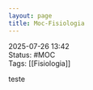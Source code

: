 ```yaml
---
layout: page
title: Moc-Fisiologia
---
```


2025-07-26 13:42
<br/>
Status: #MOC 
<br/>
Tags: [[Fisiologia]]
<br/>


teste
